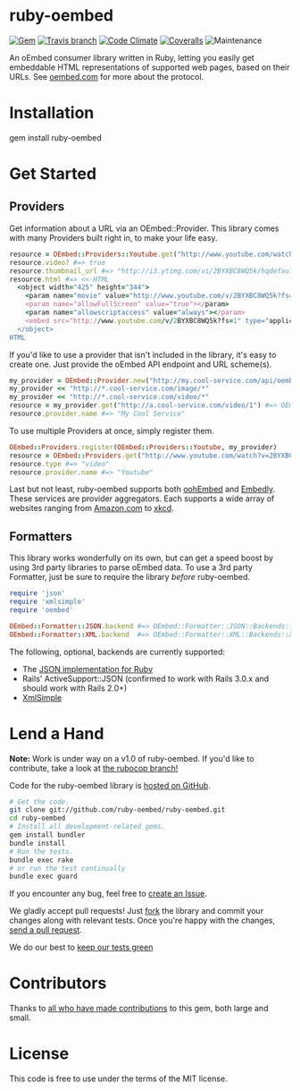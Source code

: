 # ruby-oembed

[![Gem](https://img.shields.io/gem/v/ruby-oembed.svg)](https://rubygems.org/gems/ruby-oembed)
[![Travis branch](https://img.shields.io/travis/ruby-oembed/ruby-oembed/master.svg)](https://travis-ci.org/ruby-oembed/ruby-oembed/branches)
[![Code Climate](https://img.shields.io/codeclimate/github/ruby-oembed/ruby-oembed.svg)](https://codeclimate.com/github/ruby-oembed/ruby-oembed)
[![Coveralls](https://coveralls.io/repos/github/ruby-oembed/ruby-oembed/badge.svg?branch=coveralls)](https://coveralls.io/github/ruby-oembed/ruby-oembed?branch=coveralls)
![Maintenance](https://img.shields.io/maintenance/yes/2016.svg)


An oEmbed consumer library written in Ruby, letting you easily get embeddable HTML representations of supported web pages, based on their URLs. See [oembed.com](http://oembed.com) for more about the protocol.

# Installation

  gem install ruby-oembed

# Get Started

## Providers

Get information about a URL via an OEmbed::Provider. This library comes with many Providers built right in, to make your life easy.

```ruby
resource = OEmbed::Providers::Youtube.get("http://www.youtube.com/watch?v=2BYXBC8WQ5k")
resource.video? #=> true
resource.thumbnail_url #=> "http://i3.ytimg.com/vi/2BYXBC8WQ5k/hqdefault.jpg"
resource.html #=> <<-HTML
  <object width="425" height="344">
    <param name="movie" value="http://www.youtube.com/v/2BYXBC8WQ5k?fs=1"></param>
    <param name="allowFullScreen" value="true"></param>
    <param name="allowscriptaccess" value="always"></param>
    <embed src="http://www.youtube.com/v/2BYXBC8WQ5k?fs=1" type="application/x-shockwave-flash" width="425" height="344" allowscriptaccess="always" allowfullscreen="true"></embed>
  </object>
HTML
```

If you'd like to use a provider that isn't included in the library, it's easy to create one. Just provide the oEmbed API endpoint and URL scheme(s).

```ruby
my_provider = OEmbed::Provider.new("http://my.cool-service.com/api/oembed_endpoint.{format}")
my_provider << "http://*.cool-service.com/image/*"
my_provider << "http://*.cool-service.com/video/*"
resource = my_provider.get("http://a.cool-service.com/video/1") #=> OEmbed::Response
resource.provider.name #=> "My Cool Service"
```

To use multiple Providers at once, simply register them.

```ruby
OEmbed::Providers.register(OEmbed::Providers::Youtube, my_provider)
resource = OEmbed::Providers.get("http://www.youtube.com/watch?v=2BYXBC8WQ5k") #=> OEmbed::Response
resource.type #=> "video"
resource.provider.name #=> "Youtube"
```

Last but not least, ruby-oembed supports both [oohEmbed](http://oohembed.com) and [Embedly](http://embed.ly). These services are provider aggregators. Each supports a wide array of websites ranging from [Amazon.com](http://www.amazon.com) to [xkcd](http://www.xkcd.com).

## Formatters

This library works wonderfully on its own, but can get a speed boost by using 3rd party libraries to parse oEmbed data. To use a 3rd party Formatter, just be sure to require the library _before_ ruby-oembed.

```ruby
require 'json'
require 'xmlsimple'
require 'oembed'

OEmbed::Formatter::JSON.backend #=> OEmbed::Formatter::JSON::Backends::JSONGem
OEmbed::Formatter::XML.backend  #=> OEmbed::Formatter::XML::Backends::XmlSimple
```

The following, optional, backends are currently supported:
* The [JSON implementation for Ruby](http://flori.github.com/json/)
* Rails' ActiveSupport::JSON (confirmed to work with Rails 3.0.x and should work with Rails 2.0+)
* [XmlSimple](http://xml-simple.rubyforge.org/)

# Lend a Hand

**Note:** Work is under way on a v1.0 of ruby-oembed. If you'd like to contribute, take a look at [the rubocop branch!](https://github.com/ruby-oembed/ruby-oembed/tree/rubocop)

Code for the ruby-oembed library is [hosted on GitHub](https://github.com/ruby-oembed/ruby-oembed).

```bash
# Get the code.
git clone git://github.com/ruby-oembed/ruby-oembed.git
cd ruby-oembed
# Install all development-related gems.
gem install bundler
bundle install
# Run the tests.
bundle exec rake
# or run the test continually
bundle exec guard
```

If you encounter any bug, feel free to [create an Issue](https://github.com/ruby-oembed/ruby-oembed/issues).

We gladly accept pull requests! Just [fork](http://help.github.com/forking/) the library and commit your changes along with relevant tests. Once you're happy with the changes, [send a pull request](http://help.github.com/pull-requests/).

We do our best to [keep our tests green](http://travis-ci.org/ruby-oembed/ruby-oembed)

# Contributors

Thanks to [all who have made contributions](https://github.com/ruby-oembed/ruby-oembed/contributors) to this gem, both large and small.

# License

This code is free to use under the terms of the MIT license.
